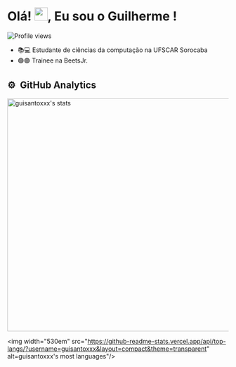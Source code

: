 <h1 align="left">Olá! <img src="https://raw.githubusercontent.com/kaueMarques/kaueMarques/master/hi.gif" height="30px">, Eu sou o Guilherme !</h1>
<p align="left"> <img src="https://komarev.com/ghpvc/?username=guisantoxxx&color=blue" alt="Profile views" /> </p>

- 📚💻 Estudante de ciências da computação na UFSCAR Sorocaba
- 🟢🟣 Trainee na BeetsJr.

## ⚙️ &nbsp;GitHub Analytics

<p align="left">
<img width="530em" src="https://github-readme-stats.vercel.app/username=guisantoxxx&show_icons=true&theme=transparent" alt="guisantoxxx's stats"/>
  
<img width="530em" src="https://github-readme-stats.vercel.app/api/top-langs/?username=guisantoxxx&layout=compact&theme=transparent" alt=guisantoxxx's most languages"/>
</p>

<br><br>

